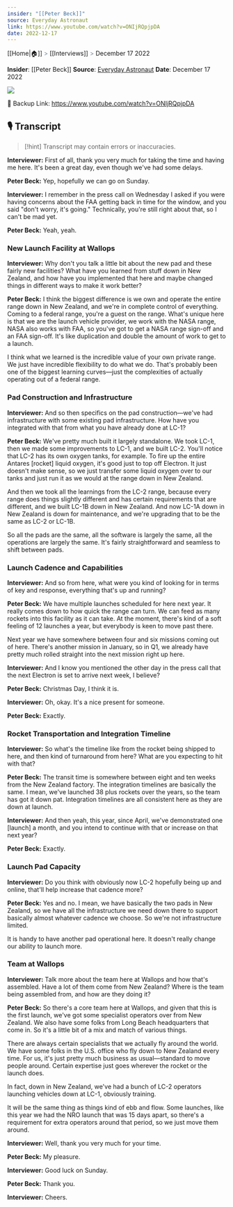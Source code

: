 ```yaml
---
insider: "[[Peter Beck]]"
source: Everyday Astronaut
link: https://www.youtube.com/watch?v=ONIjRQpjpDA
date: 2022-12-17
---
```

[[Home|🏠]] <span style="color: LightSlateGray">></span> [[Interviews]] <span style="color: LightSlateGray">></span> December 17 2022

**Insider**: [[Peter Beck]]
**Source**: [Everyday Astronaut](https://www.youtube.com/watch?v=ONIjRQpjpDA)
**Date**: December 17 2022

![](https://www.youtube.com/watch?v=ONIjRQpjpDA)

🔗 Backup Link: https://www.youtube.com/watch?v=ONIjRQpjpDA

## 🎙️ Transcript

>[!hint] Transcript may contain errors or inaccuracies.

**Interviewer:** First of all, thank you very much for taking the time and having me here. It's been a great day, even though we've had some delays.

**Peter Beck:** Yep, hopefully we can go on Sunday.

**Interviewer:** I remember in the press call on Wednesday I asked if you were having concerns about the FAA getting back in time for the window, and you said "don't worry, it's going." Technically, you're still right about that, so I can't be mad yet.

**Peter Beck:** Yeah, yeah.

### New Launch Facility at Wallops

**Interviewer:** Why don't you talk a little bit about the new pad and these fairly new facilities? What have you learned from stuff down in New Zealand, and how have you implemented that here and maybe changed things in different ways to make it work better?

**Peter Beck:** I think the biggest difference is we own and operate the entire range down in New Zealand, and we're in complete control of everything. Coming to a federal range, you're a guest on the range. What's unique here is that we are the launch vehicle provider, we work with the NASA range, NASA also works with FAA, so you've got to get a NASA range sign-off and an FAA sign-off. It's like duplication and double the amount of work to get to a launch.

I think what we learned is the incredible value of your own private range. We just have incredible flexibility to do what we do. That's probably been one of the biggest learning curves—just the complexities of actually operating out of a federal range.

### Pad Construction and Infrastructure

**Interviewer:** And so then specifics on the pad construction—we've had infrastructure with some existing pad infrastructure. How have you integrated with that from what you have already done at LC-1?

**Peter Beck:** We've pretty much built it largely standalone. We took LC-1, then we made some improvements to LC-1, and we built LC-2. You'll notice that LC-2 has its own oxygen tanks, for example. To fire up the entire Antares [rocket] liquid oxygen, it's good just to top off Electron. It just doesn't make sense, so we just transfer some liquid oxygen over to our tanks and just run it as we would at the range down in New Zealand.

And then we took all the learnings from the LC-2 range, because every range does things slightly different and has certain requirements that are different, and we built LC-1B down in New Zealand. And now LC-1A down in New Zealand is down for maintenance, and we're upgrading that to be the same as LC-2 or LC-1B.

So all the pads are the same, all the software is largely the same, all the operations are largely the same. It's fairly straightforward and seamless to shift between pads.

### Launch Cadence and Capabilities

**Interviewer:** And so from here, what were you kind of looking for in terms of key and response, everything that's up and running?

**Peter Beck:** We have multiple launches scheduled for here next year. It really comes down to how quick the range can turn. We can feed as many rockets into this facility as it can take. At the moment, there's kind of a soft feeling of 12 launches a year, but everybody is keen to move past there. 

Next year we have somewhere between four and six missions coming out of here. There's another mission in January, so in Q1, we already have pretty much rolled straight into the next mission right up here.

**Interviewer:** And I know you mentioned the other day in the press call that the next Electron is set to arrive next week, I believe?

**Peter Beck:** Christmas Day, I think it is.

**Interviewer:** Oh, okay. It's a nice present for someone.

**Peter Beck:** Exactly.

### Rocket Transportation and Integration Timeline

**Interviewer:** So what's the timeline like from the rocket being shipped to here, and then kind of turnaround from here? What are you expecting to hit with that?

**Peter Beck:** The transit time is somewhere between eight and ten weeks from the New Zealand factory. The integration timelines are basically the same. I mean, we've launched 38 plus rockets over the years, so the team has got it down pat. Integration timelines are all consistent here as they are down at launch.

**Interviewer:** And then yeah, this year, since April, we've demonstrated one [launch] a month, and you intend to continue with that or increase on that next year?

**Peter Beck:** Exactly.

### Launch Pad Capacity

**Interviewer:** Do you think with obviously now LC-2 hopefully being up and online, that'll help increase that cadence more?

**Peter Beck:** Yes and no. I mean, we have basically the two pads in New Zealand, so we have all the infrastructure we need down there to support basically almost whatever cadence we choose. So we're not infrastructure limited. 

It is handy to have another pad operational here. It doesn't really change our ability to launch more.

### Team at Wallops

**Interviewer:** Talk more about the team here at Wallops and how that's assembled. Have a lot of them come from New Zealand? Where is the team being assembled from, and how are they doing it?

**Peter Beck:** So there's a core team here at Wallops, and given that this is the first launch, we've got some specialist operators over from New Zealand. We also have some folks from Long Beach headquarters that come in. So it's a little bit of a mix and match of various things.

There are always certain specialists that we actually fly around the world. We have some folks in the U.S. office who fly down to New Zealand every time. For us, it's just pretty much business as usual—standard to move people around. Certain expertise just goes wherever the rocket or the launch does.

In fact, down in New Zealand, we've had a bunch of LC-2 operators launching vehicles down at LC-1, obviously training.

It will be the same thing as things kind of ebb and flow. Some launches, like this year we had the NRO launch that was 15 days apart, so there's a requirement for extra operators around that period, so we just move them around.

**Interviewer:** Well, thank you very much for your time.

**Peter Beck:** My pleasure.

**Interviewer:** Good luck on Sunday.

**Peter Beck:** Thank you.

**Interviewer:** Cheers.